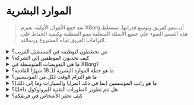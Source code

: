 # الموارد البشرية

> بعد جمع الأموال الأولية، تعتزم XBorg أن تنمو كفريق وتوسع قدراتها. ستسلط هذه القسم الضوء على جميع الأسئلة المتعلقة بنمو المنظمة وكيفية الحفاظ على التزامات الفريق تجاه المشروع ورسالته.

<details>

<summary>من تخططون لتوظيفه في المستقبل القريب؟</summary>

كجزء من خطة النمو الاستراتيجية لدينا، بدأنا في توظيف 2 إلى 3 مهندسي برمجيات كبار في الربع القادم (الربع الثاني من عام 2023). هذه الحملة التوظيفية هي خطوة حاسمة نحو تحقيق خارطة الطريق الشاملة لدينا لمدة 18 شهرًا، التي تحدد خططنا الطموحة وأهدافنا للمستقبل.

</details>

<details>

<summary>كيف تجذبون الموظفين إلى الشركة؟</summary>

في XBorg، ندرك أن أساس نجاحنا يكمن في جودة المواهب التي نجذبها ونحتفظ بها. لضمان وصولنا إلى أفضل العقول المبدعة في الصناعة، اعتمدنا نهجًا متعدد الجوانب لاكتساب المواهب، مستفيدين من قوة مجتمعنا وموقع الويب الوظيفي لشركة SwissBorg وتوصيات الفم إلى الفم وبرنامج الإحالة القوي. ونحن نتعهد بتحسين وتعزيز استراتيجياتنا للتواصل لتمكيننا من جذب ملفات تعريف فنية من الطراز الأول للانضمام إلى فريقنا الديناميكي والمبتكر.

</details>

<details>

<summary>ما هي التعويضات المتوسطة في XBorg؟</summary>

في XBorg، قمنا بتنفيذ هيكل تعويض يتضمن تعويضًا متوسطًا قدره **3200 دولار أمريكي** بالإضافة إلى تحفيز بواسطة رموز **XBG**. على الرغم من أن هذا النهج يعكس التزامنا بمواءمة مصالح أعضاء فريقنا مع مصالح نظام XBorg، إلا أنه يجدر بالذكر أن معدلات التعويض لدينا تبقى دون المعايير السوقية السائدة، وهو انعكاس للمشاركة العميقة والتفاني لأعضاء فريقنا في نجاح رؤيتنا المشتركة. تكون التعويضات لمهندسي البرمجيات أعلى، تتراوح بين 4000 دولار أمريكي و8000 دولار أمريكي.

</details>

<details>

<summary>ما هو خطة الموارد البشرية للـ 18 شهرًا القادمة؟</summary>

لتوسيع قدراتنا التشغيلية وتعزيز أداء بنيتنا التحتية، نبحث عن توظيف المزيد من المهندسين، بشكل خاص في مجالات تطوير الخلفية وهندسة العقود الذكية وتطوير العمليات. نهدف إلى استقطاب 15 مهندسًا ماهرًا على متن الفريق خلال الـ 18 شهرًا القادمة. بالإضافة إلى فريقنا التقني، نعتزم أيضًا توظيف محترفين في مجالات تطوير الأعمال والمستشار القانوني والمحاسبة لدعم نمو البروتوكول. سنقدم منحًا للمطورين من الجهات الخارجية مع زيادة عدد تطبيقات النظام البيئي.

</details>

<details>

<summary>ما هو التزام الوقت لكل من المؤسسين؟</summary>

لويس هو المؤسس الوحيد لـ XBorg، مغمورًا تمامًا في دوره ومكرسًا كل اهتمامه لعالم XBorg، دون وجود مشاريع متزامنة أخرى تنافس وقته وتركيزه.

</details>

<details>

<summary>ما هو راتب المؤسسين (بما في ذلك المزايا والسيارات وما إلى ذلك)؟</summary>

راتب المؤسس هو **3000 دولار أمريكي**، وهو أقل من المتوسط الفريقي. لا توجد مزايا أخرى.

</details>

<details>

<summary>هل تتم تطوير التطورات التقنية للبروتوكول داخليًا؟</summary>

في XBorg، نؤمن بتطوير الحلول التقنية داخليًا، باستخدام خبرة فريقنا المتفاني في الهندسة. نعتبر التعاقد مع المقاولين حلاً قصير الأجل، يفتقر إلى فوائد الاستثمار طويل الأجل في قدرات فريقنا الخاص. وبالتالي، نعطي الأولوية لبناء فريقنا الداخلي وتعزيز نموهم لتحقيق أقصى قيمة لتطوراتنا التقنية.

</details>

<details>

<summary>كيف تحفز الأشخاص في فريقكم؟</summary>

لمواءمة مصالح أعضاء فريقنا مع مصالح نظام XBorg، وضعنا إطار تعويض يتضمن مزيجًا من التعويضات بالدولار الأمريكي بالإضافة إلى تخصيص رموز XBG من إمداد الرموز الخاص بالفريق. يشجع هذا النهج فريقنا ويحفزهم على تحقيق أهدافنا المشتركة مع تعزيز الشعور بالملكية المشتركة وتوافق المصالح.

</details>